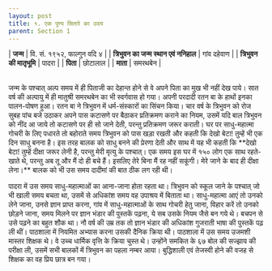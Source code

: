 ```yaml
---
layout: post
title: १. एक पुण्य सितारे का उदय
parent: Section 1
---
```


| **जन्म**                       | वि. सं. १९५२, फाल्गुन वदि ४ |
| **त्रिभुवन का जन्म स्थान एवं ननिहाल**  | गांव दहेवाण              |
| **त्रिभुवन की मातृभूमि**             | पादरा                  |
| **पिता**                       | छोटालाल                |
| **माता**                       | समरथबेन                |

<br/>
जन्म के पश्चात्‌ अल्प समय में ही पिताजी का देहान्त होने से वे अपने पिता का मुख भी नहीं देख पाये। सात वर्ष की अल्पायु में ही मातुश्री समरथबेन का भी स्वर्गवास हो गया। अपनी परदादी रतन बा के हाथों इनका पालन-पोषण हुआ। रतन बा ने त्रिभुवन में धर्म-संस्कारों का सिंचन किया। चार वर्ष के त्रिभुवन को रोज सुबह पांच बजे उठाकर अपने पास कटासणे पर बैठाकर प्रतिक्रमण कराने का नियम, उसमें यदि बाल त्रिभुवन को नींद आ जाये तो कटासणे पर ही सो जाने देती, परन्तु प्रतिक्रमण जरूर कराती। घर पर साधु-महात्मा गोचरी के लिए पधारते तो बहोराते समय त्रिभुवन को पास खड़ा रखती और कहती कि देखो बेटा! तुम्हें भी एक दिन साधु बनना है। इस तरह बालक को साधु बनने की प्रेरणा देती और साथ में यह भी कहती कि **देखो बेटा! तुम्हें दीक्षा जरूर लेनी है, परन्तु मेरी मृत्यु के पश्चात्‌। एक समय इस घर में १५० लोग एक साथ रहते-खाते थे, परन्तु अब तू और मैं दो ही बचे हैं। इसलिए तेरे बिना मैं रह नहीं सकूंगी। मेरे जाने के बाद ही दीक्षा लेना।** बालक को भी उस समय दादीमां की बात ठीक लग रही थी।

पादरा में उस समय साधु-महात्माओं का आना-जाना होता रहता था। त्रिभुवन को स्कूल जाने के पश्चात्‌ जो भी खाली समय बचता था, उसमें से अधिकांश समय वह उपाश्रय में बिताता था। साधु-महात्मा आएं तो उनको लेने जाना, उनसे ज्ञान प्राप्त करना, गांव में साधु-महात्माओं के साथ गोचरी हेतु जाना, विहार करें तो उनको छोड़ने जाना, समय मिलने पर ज्ञान भंडार की पुस्तकें पढ़ना, ये सब उसके नियम जैसे बन गये थे। बचपन से उसे पढ़ने का बहुत शौक था। नौ वर्ष की उम्र तक तो ज्ञान भंडार की अधिकांश गुजराती भाषा की पुस्तकें पढ़ ली थीं। पाठशाला में नियमित अभ्यास करना उसकी दैनिक क्रिया थी। पाठशाला में उस समय उजमशी मास्तर शिक्षक थे। वे उच्च धार्मिक वृत्ति के क्रिया चुस्त थे। उन्होंने समकित के ६७ बोल की सज्झाय की परीक्षा ली, उसमें सभी बालकों में त्रिभुवन का पहला नम्बर आया। बुद्धिशाली एवं तेजस्वी होने की वजह से शिक्षक का वह प्रिय छात्र बन गया।
